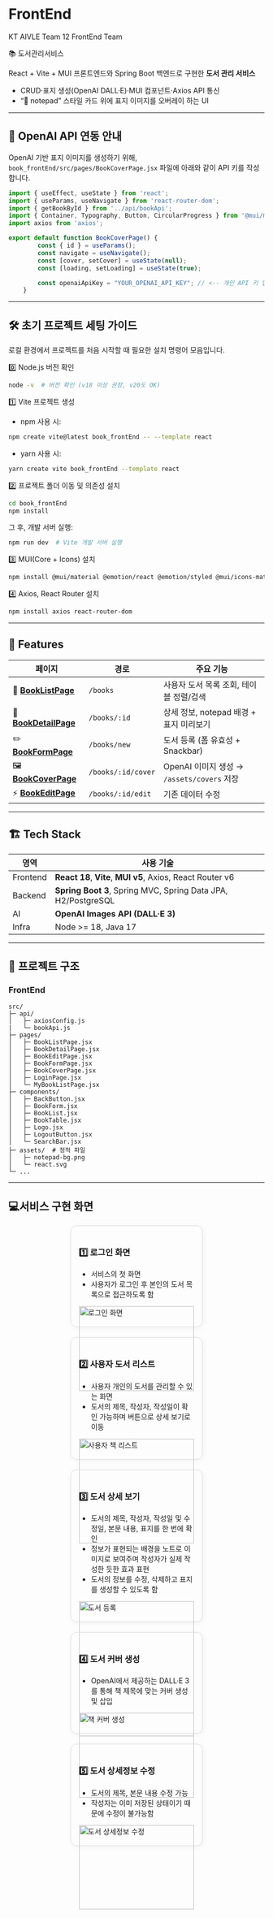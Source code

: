 # FrontEnd
KT AIVLE Team 12 FrontEnd Team

📚 도서관리서비스

React + Vite + MUI 프론트엔드와 Spring Boot 백엔드로 구현한 **도서 관리 서비스**  
- CRUD·표지 생성(OpenAI DALL·E)·MUI 컴포넌트·Axios API 통신
- “📝 notepad” 스타일 카드 위에 표지 이미지를 오버레이 하는 UI

---

## 🔧 OpenAI API 연동 안내

OpenAI 기반 표지 이미지를 생성하기 위해,  
`book_frontEnd/src/pages/BookCoverPage.jsx` 파일에 아래와 같이 API 키를 작성합니다.

```javascript
import { useEffect, useState } from 'react';
import { useParams, useNavigate } from 'react-router-dom';
import { getBookById } from '../api/bookApi';
import { Container, Typography, Button, CircularProgress } from '@mui/material';
import axios from 'axios';

export default function BookCoverPage() {
        const { id } = useParams();
        const navigate = useNavigate();
        const [cover, setCover] = useState(null);
        const [loading, setLoading] = useState(true);

        const openaiApiKey = "YOUR_OPENAI_API_KEY"; // <-- 개인 API 키 입력
    }
```



---

## 🛠️ 초기 프로젝트 세팅 가이드

로컬 환경에서 프로젝트를 처음 시작할 때 필요한 설치 명령어 모음입니다.  


0️⃣ Node.js 버전 확인
```bash
node -v  # 버전 확인 (v18 이상 권장, v20도 OK)
```


1️⃣ Vite 프로젝트 생성

- npm 사용 시:
```bash
npm create vite@latest book_frontEnd -- --template react
```

- yarn 사용 시:
```bash
yarn create vite book_frontEnd --template react
```


2️⃣ 프로젝트 폴더 이동 및 의존성 설치
```bash
cd book_frontEnd
npm install
```

그 후, 개발 서버 실행:
```bash
npm run dev  # Vite 개발 서버 실행
```


3️⃣ MUI(Core + Icons) 설치
```bash
npm install @mui/material @emotion/react @emotion/styled @mui/icons-material
```


4️⃣ Axios, React Router 설치
```bash
npm install axios react-router-dom
```

---


## 🚀 Features
| 페이지 | 경로 | 주요 기능 |
|--------|------|-----------|
| 📗 [**BookListPage**](https://github.com/AIVLE-MINI-PROJECT-TEAM12/FrontEnd/blob/main/book_frontEnd/src/pages/BookListPage.jsx) | `/books` | 사용자 도서 목록 조회, 테이블 정렬/검색 |
| 📘 [**BookDetailPage**](https://github.com/AIVLE-MINI-PROJECT-TEAM12/FrontEnd/blob/main/book_frontEnd/src/pages/BookDetailPage.jsx) | `/books/:id` | 상세 정보, notepad 배경 + 표지 미리보기 |
| ✏️ [**BookFormPage**](https://github.com/AIVLE-MINI-PROJECT-TEAM12/FrontEnd/blob/main/book_frontEnd/src/pages/BookFormPage.jsx) | `/books/new` | 도서 등록 (폼 유효성 + Snackbar) |
| 🖼 [**BookCoverPage**](https://github.com/AIVLE-MINI-PROJECT-TEAM12/FrontEnd/blob/main/book_frontEnd/src/pages/BookCoverPage.jsx) | `/books/:id/cover` | OpenAI 이미지 생성 → `/assets/covers` 저장 |
| ⚡️ [**BookEditPage**](https://github.com/AIVLE-MINI-PROJECT-TEAM12/FrontEnd/blob/main/book_frontEnd/src/pages/BookEditPage.jsx) | `/books/:id/edit` | 기존 데이터 수정 |

---

## 🏗 Tech Stack
| 영역 | 사용 기술 |
|------|----------|
| Frontend | **React 18**, **Vite**, **MUI v5**, Axios, React Router v6 |
| Backend | **Spring Boot 3**, Spring MVC, Spring Data JPA, H2/PostgreSQL |
| AI | **OpenAI Images API (DALL·E 3)** |
| Infra | Node >= 18, Java 17 |

---

## 📂 프로젝트 구조 

### FrontEnd


```text
src/
├─ api/
│   ├─ axiosConfig.js
|   └─ bookApi.js
├─ pages/
│   ├─ BookListPage.jsx
│   ├─ BookDetailPage.jsx
│   ├─ BookEditPage.jsx
│   ├─ BookFormPage.jsx
│   ├─ BookCoverPage.jsx
│   ├─ LoginPage.jsx
│   └─ MyBookListPage.jsx
├─ components/
│   ├─ BackButton.jsx
│   ├─ BookForm.jsx
│   ├─ BookList.jsx
│   ├─ BookTable.jsx
│   ├─ Logo.jsx
│   ├─ LogoutButton.jsx
│   └─ SearchBar.jsx
├─ assets/  # 정적 파일
│   ├─ notepad-bg.png
│   └─ react.svg
└─ ...
```

---
## 💻서비스 구현 화면

<div style="display: flex; flex-wrap: wrap; justify-content: center; gap: 20px;">

  <div style="width: 45%; border: 1px solid #ddd; border-radius: 12px; padding: 16px; box-shadow: 2px 2px 12px rgba(0,0,0,0.05);">
    <h3>1️⃣ 로그인 화면</h3>
    <ul>
      <li>서비스의 첫 화면</li>
      <li>사용자가 로그인 후 본인의 도서 목록으로 접근하도록 함</li>
    </ul>
    <div style="margin-top: 12px;">
      <img src="./readme_img/login.png" alt="로그인 화면" width="100%" />
    </div>
  </div>

  <div style="width: 45%; border: 1px solid #ddd; border-radius: 12px; padding: 16px; box-shadow: 2px 2px 12px rgba(0,0,0,0.05);">
    <h3>2️⃣ 사용자 도서 리스트</h3>
    <ul>
      <li>사용자 개인의 도서를 관리할 수 있는 화면</li>
      <li>도서의 제목, 작성자, 작성일이 확인 가능하며 버튼으로 상세 보기로 이동</li>
    </ul>
    <div style="margin-top: 12px;">
      <img src="./readme_img/booklist.png" alt="사용자 책 리스트" width="100%" />
    </div>
  </div>

  <div style="width: 45%; border: 1px solid #ddd; border-radius: 12px; padding: 16px; box-shadow: 2px 2px 12px rgba(0,0,0,0.05);">
    <h3>3️⃣ 도서 상세 보기</h3>
    <ul>
      <li>도서의 제목, 작성자, 작성일 및 수정일, 본문 내용, 표지를 한 번에 확인</li>
      <li>정보가 표현되는 배경을 노트로 이미지로 보여주며 작성자가 실제 작성한 듯한 효과 표현</li>
      <li>도서의 정보를 수정, 삭제하고 표지를 생성할 수 있도록 함</li>
    </ul>
    <div style="margin-top: 12px;">
      <img src="./readme_img/bookmaking.png" alt="도서 등록" width="100%" />
    </div>
  </div>

  <div style="width: 45%; border: 1px solid #ddd; border-radius: 12px; padding: 16px; box-shadow: 2px 2px 12px rgba(0,0,0,0.05);">
    <h3>4️⃣ 도서 커버 생성</h3>
    <ul>
      <li>OpenAI에서 제공하는 DALL·E 3를 통해 책 제목에 맞는 커버 생성 및 삽입</li>
    </ul>
    <div style="margin-top: 12px;">
      <img src="./readme_img/bookcover.png" alt="책 커버 생성" width="100%" />
    </div>
  </div>

  <div style="width: 45%; border: 1px solid #ddd; border-radius: 12px; padding: 16px; box-shadow: 2px 2px 12px rgba(0,0,0,0.05);">
    <h3>5️⃣ 도서 상세정보 수정</h3>
    <ul>
      <li>도서의 제목, 본문 내용 수정 가능</li>
      <li>작성자는 이미 저장된 상태이기 때문에 수정이 불가능함</li>
    </ul>
    <div style="margin-top: 12px;">
      <img src="./readme_img/bookedit.png" alt="도서 상세정보 수정" width="100%" />
    </div>
  </div>

</div>
